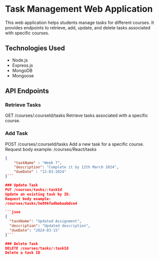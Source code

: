 # Task Management Web Application

This web application helps students manage tasks for different courses. It provides endpoints to retrieve, add, update, and delete tasks associated with specific courses.

## Technologies Used

- Node.js
- Express.js
- MongoDB
- Mongoose

## API Endpoints
### Retrieve Tasks
GET /courses/:courseId/tasks
Retrieve tasks associated with a specific course.

### Add Task
POST /courses/:courseId/tasks
Add a new task for a specific course.
Request body example:
/courses/React/tasks

```json
{
    "taskName" : "Week 7",
    "description": "Complete it by 12th March 2024",
    "dueDate" : "12-03-2024"
}```

### Update Task
PUT /courses/tasks/:taskId
Update an existing task by ID.
Request body example:
/courses/tasks/5e896fadbebaabdce4

```json
{
  "taskName": "Updated Assignment",
  "description": "Updated description",
  "dueDate": "2024-03-15"
}```

### Delete Task
DELETE /courses/tasks/:taskId
Delete a task ID
